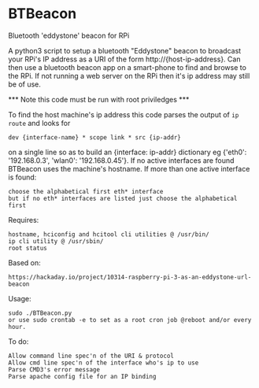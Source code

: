 # BTBeacon
Bluetooth 'eddystone' beacon for RPi

A python3 script to setup a bluetooth "Eddystone" beacon to broadcast your RPi's IP
address as a URI of the form http://{host-ip-address}.
Can then use a bluetooth beacon app on a smart-phone to find and browse to the RPi.
If not running a web server on the RPi then it's ip address may still be of use.

*** Note this code must be run with root priviledges ***

To find the host machine's ip address this code parses the output of `ip route` and looks for
  
	dev {interface-name} * scope link * src {ip-addr}

on a single line so as to build an {interface: ip-addr} dictionary eg {'eth0': '192.168.0.3', 'wlan0': '192.168.0.45'}.
If no active interfaces are found BTBeacon uses the machine's hostname.
If more than one active interface is found:
  
	choose the alphabetical first eth* interface
	but if no eth* interfaces are listed just choose the alphabetical first


Requires:
 
	hostname, hciconfig and hcitool cli utilities @ /usr/bin/
	ip cli utility @ /usr/sbin/
	root status

Based on:

	https://hackaday.io/project/10314-raspberry-pi-3-as-an-eddystone-url-beacon


Usage:
 
	sudo ./BTBeacon.py
	or use sudo crontab -e to set as a root cron job @reboot and/or every hour.


To do:
 
	Allow command line spec'n of the URI & protocol
	Allow cmd line spec'n of the interface who's ip to use
	Parse CMD3's error message 
	Parse apache config file for an IP binding


